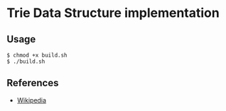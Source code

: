 # Trie Data Structure implementation

## Usage

```console
$ chmod +x build.sh
$ ./build.sh
```

## References
- <a href="https://en.wikipedia.org/wiki/Trie">Wikipedia</a>

